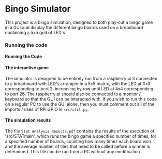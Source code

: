 # Bingo Simulator

This project is a bingo simulation, designed to both play-out a bingo game in a GUI and display the different bingo
boards used on a breadboard containing a 5x5 grid of LED's

### Running the code


#### Running the Code

#### The interactive game

The simulator is designed to be entirely run from a raspberry pi 3 connected to a breadboard with LED's arranged in a
5x5 matrix, with the LED at 0x0 corresponding to port 2, increasing by row until LED at 4x4 corresponding to port 26.
The raspberry pi should also be connected to a monitor / keyboard so that the GUI can be interacted with. If you wish to
run this code on a regular PC to use the GUI alone, then you must comment out all of the imports / uses of RPi.GPIO in
`src/util.py`.

#### The simulation results

The file `Stat Analysis Results.pdf` contains the results of the execution of 'src/STATmain', which runs the bingo game
a specified number of times, for a specified number of boards, counting how many times each board won and the average
number of tiles that need to be called before a winner is determined. This file can be run from a PC without any modification
